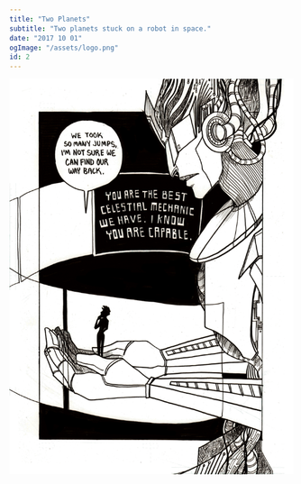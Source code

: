 ```yaml
---
title: "Two Planets"
subtitle: "Two planets stuck on a robot in space."
date: "2017 10 01"
ogImage: "/assets/logo.png"
id: 2
---
```


![Panel2](../../../images/two_planets/prologue_pg12.png)